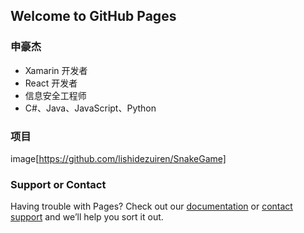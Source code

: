 ## Welcome to GitHub Pages

### 申豪杰
- Xamarin 开发者
- React 开发者
- 信息安全工程师
- C#、Java、JavaScript、Python

### 项目
image[https://github.com/lishidezuiren/SnakeGame]

### Support or Contact

Having trouble with Pages? Check out our [documentation](https://docs.github.com/categories/github-pages-basics/) or [contact support](https://support.github.com/contact) and we’ll help you sort it out.
